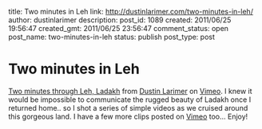 title: Two minutes in Leh
link: http://dustinlarimer.com/two-minutes-in-leh/
author: dustinlarimer
description: 
post_id: 1089
created: 2011/06/25 19:56:47
created_gmt: 2011/06/25 23:56:47
comment_status: open
post_name: two-minutes-in-leh
status: publish
post_type: post

# Two minutes in Leh

[Two minutes through Leh, Ladakh](http://vimeo.com/15139270) from [Dustin Larimer](http://vimeo.com/user4778217) on [Vimeo](http://vimeo.com). I knew it would be impossible to communicate the rugged beauty of Ladakh once I returned home.. so I shot a series of simple videos as we cruised around this gorgeous land. I have a few more clips posted on [Vimeo](http://vimeo.com/user4778217) too... Enjoy!